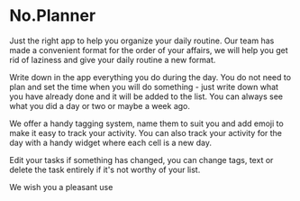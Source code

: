 # No.Planner

Just the right app to help you organize your daily routine. Our team has made a convenient format for the order of your affairs, we will help you get rid of laziness and give your daily routine a new format.


Write down in the app everything you do during the day. You do not need to plan and set the time when you will do something - just write down what you have already done and it will be added to the list. You can always see what you did a day or two or maybe a week ago.


We offer a handy tagging system, name them to suit you and add emoji to make it easy to track your activity. You can also track your activity for the day with a handy widget where each cell is a new day.


Edit your tasks if something has changed, you can change tags, text or delete the task entirely if it's not worthy of your list.


We wish you a pleasant use
